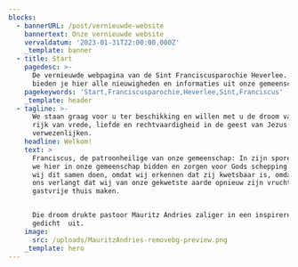 ```yaml
---
blocks:
  - bannerURL: /post/vernieuwde-website
    bannertext: Onze vernieuwde website
    vervaldatum: '2023-01-31T22:00:00.000Z'
    _template: banner
  - title: Start
    pagedesc: >-
      De vernieuwde webpagina van de Sint Franciscusparochie Heverlee. Wij
      bieden je hier alle nieuwigheden en informaties uit onze gemeenschap aan.
    pagekeywords: 'Start,Franciscusparochie,Heverlee,Sint,Franciscus'
    _template: header
  - tagline: >-
      We staan graag voor u ter beschikking en willen met u de droom van een
      rijk van vrede, liefde en rechtvaardigheid in de geest van Jezus helpen
      verwezenlijken. 
    headline: Welkom!
    text: >
      Franciscus, de patroonheilige van onze gemeenschap: In zijn sporen willen
      we hier in onze gemeenschap bidden en zorgen voor Gods schepping. Laten
      wij dit samen doen, omdat wij erkennen dat zij kwetsbaar is, omdat God van
      ons verlangt dat wij van onze gekwetste aarde opnieuw zijn vruchtbare en
      gastvrije thuis maken.


      Die droom drukte pastoor Mauritz Andries zaliger in een inspirerend
      gedicht  uit.
    image:
      src: /uploads/MauritzAndries-removebg-preview.png
    _template: hero
---
```


